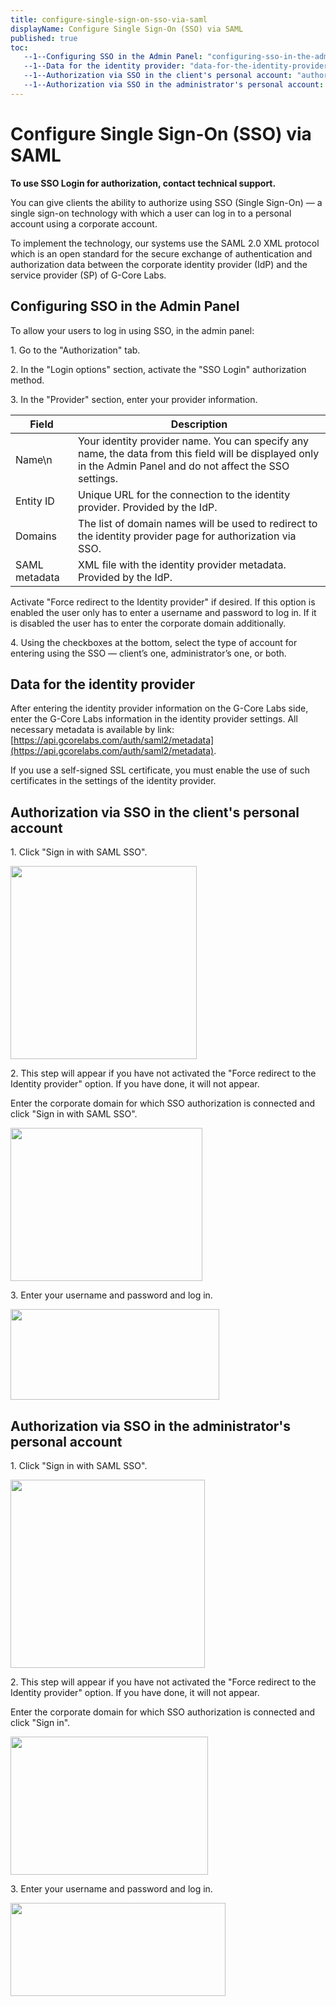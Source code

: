 ```yaml
---
title: configure-single-sign-on-sso-via-saml
displayName: Configure Single Sign-On (SSO) via SAML
published: true
toc:
   --1--Configuring SSO in the Admin Panel: "configuring-sso-in-the-admin-panel"
   --1--Data for the identity provider: "data-for-the-identity-provider"
   --1--Authorization via SSO in the client's personal account: "authorization-via-sso-in-the-clients-personal-account"
   --1--Authorization via SSO in the administrator's personal account: "authorization-via-sso-in-the-administrators-personal-account"
---
```


# Configure Single Sign-On (SSO) via SAML

**To use SSO Login for authorization, contact technical support.**   

You can give clients the ability to authorize using SSO (Single Sign-On) — a single sign-on technology with which a user can log in to a personal account using a corporate account.

To implement the technology, our systems use the SAML 2.0 XML protocol which is an open standard for the secure exchange of authentication and authorization data between the corporate identity provider (IdP) and the service provider (SP) of G-Core Labs.

  
  
  

Configuring SSO in the Admin Panel
----------------------------------

[<img title="" src="https://reseller.support.gcore.com/hc/article_attachments/4410538997393/image-0.png" alt="">](https://reseller.gcorelabs.com/hc/article_attachments/4410538997393/image-0.png)To allow your users to log in using SSO, in the admin panel:

1\. Go to the "Authorization" tab.

2\. In the "Login options" section, activate the "SSO Login" authorization method.

3\. In the "Provider" section, enter your provider information.

| Field | Description                                                                                                                                  |
|-------|----------------------------------------------------------------------------------------------------------------------------------------------|
| Name\n | Your identity provider name. You can specify any name, the data from this field will be displayed only in the Admin Panel and do not affect the SSO settings. |
| Entity ID | Unique URL for the connection to the identity provider. Provided by the IdP.                                                                 |
| Domains | The list of domain names will be used to redirect to the identity provider page for authorization via SSO.                                   |
| SAML metadata | XML file with the identity provider metadata. Provided by the IdP.                                                                           |


Activate "Force redirect to the Identity provider" if desired. If this option is enabled the user only has to enter a username and password to log in. If it is disabled the user has to enter the corporate domain additionally.

4\. Using the checkboxes at the bottom, select the type of account for entering using the SSO — client’s one, administrator’s one, or both.

Data for the identity provider
------------------------------

After entering the identity provider information on the G-Core Labs side, enter the G-Core Labs information in the identity provider settings. All necessary metadata is available by link: [https://api.gcorelabs.com/auth/saml2/metadata](https://api.gcorelabs.com/auth/saml2/metadata).

If you use a self-signed SSL certificate, you must enable the use of such certificates in the settings of the identity provider.

Authorization via SSO in the client's personal account
------------------------------------------------------

1\. Click "Sign in with SAML SSO".

[<img title="" src="https://reseller.support.gcore.com/hc/article_attachments/4410538999825/image-7.png" alt="" width="298" height="309">](https://reseller.gcorelabs.com/hc/article_attachments/4410538999825/image-7.png)

2\. This step will appear if you have not activated the "Force redirect to the Identity provider" option. If you have done, it will not appear.

Enter the corporate domain for which SSO authorization is connected and click "Sign in with SAML SSO".

[<img title="" src="https://reseller.support.gcore.com/hc/article_attachments/4410532177937/image-8.png" alt="" width="307" height="245">](https://reseller.gcorelabs.com/hc/article_attachments/4410532177937/image-8.png)

3\. Enter your username and password and log in.

[<img title="" src="https://reseller.support.gcore.com/hc/article_attachments/4410539000081/image-9.png" alt="" width="334" height="145">](https://reseller.gcorelabs.com/hc/article_attachments/4410539000081/image-9.png)

Authorization via SSO in the administrator's personal account
-------------------------------------------------------------

1\. Click "Sign in with SAML SSO".

[<img title="" src="https://reseller.support.gcore.com/hc/article_attachments/4410532177681/image-4.png" alt="" width="311" height="301">](https://reseller.gcorelabs.com/hc/article_attachments/4410532177681/image-4.png)

2\. This step will appear if you have not activated the "Force redirect to the Identity provider" option. If you have done, it will not appear.

Enter the corporate domain for which SSO authorization is connected and click "Sign in".

[<img title="" src="https://reseller.support.gcore.com/hc/article_attachments/4410538999569/image-5.png" alt="" width="316" height="221">](https://reseller.gcorelabs.com/hc/article_attachments/4410538999569/image-5.png)

3\. Enter your username and password and log in.

[<img title="" src="https://reseller.support.gcore.com/hc/article_attachments/4410539000081/image-9.png" alt="" width="344" height="149">](https://reseller.gcorelabs.com/hc/article_attachments/4410539000081/image-9.png)